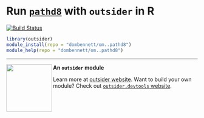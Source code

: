 # Run [`pathd8`](https://www2.math.su.se/PATHd8/) with `outsider` in R
[![Build Status](https://travis-ci.org/dombennett/om..pathd8.svg?branch=master)](https://travis-ci.org/dombennett/om..pathd8)


```r
library(outsider)
module_install(repo = "dombennett/om..pathd8")
module_help(repo = "dombennett/om..pathd8")
```

---

<img align="left" width="120" height="125" src="https://raw.githubusercontent.com/AntonelliLab/outsider/master/logo.png">

**An `outsider` module**

Learn more at [outsider website](https://antonellilab.github.io/outsider/). Want to build your own module? Check out [`outsider.devtools` website](https://antonellilab.github.io/outsider.devtools/).
